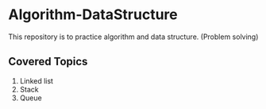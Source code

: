 # Algorithm-DataStructure

This repository is to practice algorithm and data structure. (Problem solving)


## Covered Topics

1. Linked list
2. Stack
3. Queue
